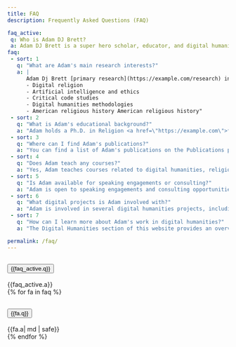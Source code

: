 ```yaml
---
title: FAQ
description: Frequently Asked Questions (FAQ)

faq_active: 
 q: Who is Adam DJ Brett?
 a: Adam DJ Brett is a super hero scholar, educator, and digital humanist. He is currently a Postdoctoral Fellow in Digital Humanities at Hamilton College. His research focuses on religion, technology, and culture with particular interests in digital religion, artificial intelligence, and critical code studies.
faq: 
 - sort: 1
   q: "What are Adam's main research interests?"
   a: |
      Adam Dj Brett [primary research](https://example.com/research) interests include:
      - Digital religion
      - Artificial intelligence and ethics
      - Critical code studies
      - Digital humanities methodologies
      - American religious history American religious history"
 - sort: 2
   q: "What is Adam's educational background?"
   a: "Adam holds a Ph.D. in Religion <a href=\"https://example.com\">from Syracuse University</a>. He also has degrees in Religious Studies and Philosophy from the University of Waterloo"
 - sort: 3
   q: "Where can I find Adam's publications?"
   a: "You can find a list of Adam's publications on the Publications page of this website. This includes journal articles, book chapters, and digital projects."
 - sort: 4
   q: "Does Adam teach any courses?"
   a: "Yes, Adam teaches courses related to digital humanities, religion, and technology. You can find information about his current and past courses on the Teaching page. - https://adamdjbrett.com/teaching/"
 - sort: 5
   q: "Is Adam available for speaking engagements or consulting?"
   a: "Adam is open to speaking engagements and consulting opportunities related to his areas of expertise. Please use the Contact form to inquire about availability and topics."
 - sort: 6
   q: "What digital projects is Adam involved with?"
   a: "Adam is involved in several digital humanities projects, including The American Religious Sounds Project, Mapping Religious Diversity in the US, Critical Code Studies Working Group, You can find more details about these projects on the Projects page."
 - sort: 7
   q: "How can I learn more about Adam's work in digital humanities?"
   a: "The Digital Humanities section of this website provides an overview of Adam's approach to DH and links to relevant projects and publications."

permalink: /faq/
---
```

<div class="accordion" id="accordionFAQ">
<div class="accordion-item">
<h2 class="accordion-header">
<button class="accordion-button btn-cta" type="button" data-bs-toggle="collapse" aria-label="answer" data-bs-target="#collapseFAQ" aria-expanded="true" aria-controls="collapseOne">
{{faq_active.q}}
</button>
</h2>
<div id="collapseFAQ" class="accordion-collapse collapse show" aria-label="question" data-bs-parent="#accordionFAQ">
<div class="accordion-body">
{{faq_active.a}}
</div>
</div>
</div>
{% for fa in faq %}
<div class="accordion-item">
<h2 class="accordion-header">
<button class="accordion-button collapsed btn-cta" type="button" aria-label="answer" data-bs-toggle="collapse" data-bs-target="#collapse{{fa.sort}}" aria-expanded="false" aria-controls="collapse{{fa.sort}}">
{{fa.q}}
</button>
</h2>
<div id="collapse{{fa.sort}}" class="accordion-collapse collapse" aria-label="question" data-bs-parent="#accordion{{fa.sort}}">
<div class="accordion-body">
{{fa.a| md | safe}}
</div>
</div>
</div>
{% endfor %}
</div>
